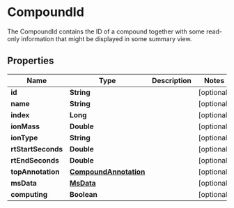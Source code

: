 

# CompoundId

The CompoundId contains the ID of a compound together with some read-only information that might be displayed in  some summary view.

## Properties

| Name | Type | Description | Notes |
|------------ | ------------- | ------------- | -------------|
|**id** | **String** |  |  [optional] |
|**name** | **String** |  |  [optional] |
|**index** | **Long** |  |  [optional] |
|**ionMass** | **Double** |  |  [optional] |
|**ionType** | **String** |  |  [optional] |
|**rtStartSeconds** | **Double** |  |  [optional] |
|**rtEndSeconds** | **Double** |  |  [optional] |
|**topAnnotation** | [**CompoundAnnotation**](CompoundAnnotation.md) |  |  [optional] |
|**msData** | [**MsData**](MsData.md) |  |  [optional] |
|**computing** | **Boolean** |  |  [optional] |



